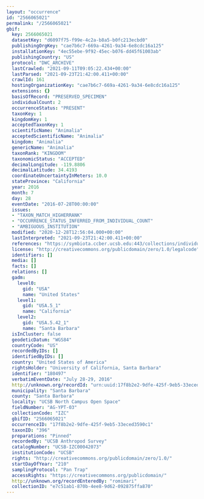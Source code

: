 ```yaml
---
layout: "occurrence"
id: "2566065021"
permalink: "/2566065021"
gbif:
  key: 2566065021
  datasetKey: "d6097f75-f99e-4c2a-b8a5-b0fc213ecbd0"
  publishingOrgKey: "cae7b6c7-669a-4261-9a34-6e8cdc16a125"
  installationKey: "4ec55ebe-9f92-45ec-b076-dd45f61003ab"
  publishingCountry: "US"
  protocol: "DWC_ARCHIVE"
  lastCrawled: "2021-09-11T09:05:22.434+00:00"
  lastParsed: "2021-09-23T21:42:00.411+00:00"
  crawlId: 161
  hostingOrganizationKey: "cae7b6c7-669a-4261-9a34-6e8cdc16a125"
  extensions: {}
  basisOfRecord: "PRESERVED_SPECIMEN"
  individualCount: 2
  occurrenceStatus: "PRESENT"
  taxonKey: 1
  kingdomKey: 1
  acceptedTaxonKey: 1
  scientificName: "Animalia"
  acceptedScientificName: "Animalia"
  kingdom: "Animalia"
  genericName: "Animalia"
  taxonRank: "KINGDOM"
  taxonomicStatus: "ACCEPTED"
  decimalLongitude: -119.8806
  decimalLatitude: 34.4193
  coordinateUncertaintyInMeters: 10.0
  stateProvince: "California"
  year: 2016
  month: 7
  day: 28
  eventDate: "2016-07-28T00:00:00"
  issues:
  - "TAXON_MATCH_HIGHERRANK"
  - "OCCURRENCE_STATUS_INFERRED_FROM_INDIVIDUAL_COUNT"
  - "AMBIGUOUS_INSTITUTION"
  modified: "2020-12-28T12:56:04.000+00:00"
  lastInterpreted: "2021-09-23T21:42:00.411+00:00"
  references: "https://symbiota.ccber.ucsb.edu:443/collections/individual/index.php?occid=180497"
  license: "http://creativecommons.org/publicdomain/zero/1.0/legalcode"
  identifiers: []
  media: []
  facts: []
  relations: []
  gadm:
    level0:
      gid: "USA"
      name: "United States"
    level1:
      gid: "USA.5_1"
      name: "California"
    level2:
      gid: "USA.5.42_1"
      name: "Santa Barbara"
  isInCluster: false
  geodeticDatum: "WGS84"
  countryCode: "US"
  recordedByIDs: []
  identifiedByIDs: []
  country: "United States of America"
  rightsHolder: "University of California, Santa Barbara"
  identifier: "180497"
  verbatimEventDate: "July 28-29, 2016"
  http://unknown.org/recordId: "urn:uuid:17f8b2e2-9dfe-425f-9eb5-33eced3590c1"
  municipality: "Santa Barbara"
  county: "Santa Barbara"
  locality: "UCSB North Campus Open Space"
  fieldNumber: "AG-YPT-03"
  collectionCode: "IZC"
  gbifID: "2566065021"
  occurrenceID: "17f8b2e2-9dfe-425f-9eb5-33eced3590c1"
  taxonID: "396"
  preparations: "Pinned"
  recordedBy: "UCSB Anthropod Survey"
  catalogNumber: "UCSB-IZC00042073"
  institutionCode: "UCSB"
  rights: "http://creativecommons.org/publicdomain/zero/1.0/"
  startDayOfYear: "210"
  samplingProtocol: "Pan Trap"
  accessRights: "https://creativecommons.org/publicdomain/"
  http://unknown.org/recordEnteredBy: "romimari"
  collectionID: "e7c51ab1-870b-4ee8-9d62-092875ffa870"
---
```

